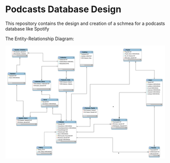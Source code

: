 # Podcasts Database Design 

This repository contains the design and creation of a schmea for a podcasts database like Spotify

The Entity-Relationship Diagram: 

![ERD](https://github.com/swethapaturu9/Database-design-Spotify/blob/main/ERD.png)

